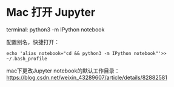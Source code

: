 # Mac 打开 Jupyter
terminal: python3 -m IPython notebook


配置别名，快捷打开：
```
echo 'alias notebook="cd && python3 -m IPython notebook"'>> ~/.bash_profile
```


mac下更改Jupyter notebook的默认工作目录：
https://blog.csdn.net/weixin_43289607/article/details/82882581


